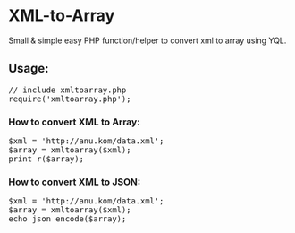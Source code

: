# XML-to-Array
Small &amp; simple easy PHP function/helper to convert xml to array using YQL.
<h2>Usage:</h2>
<pre>
// include xmltoarray.php
require('xmltoarray.php');
</pre>
<h3>How to convert XML to Array:</h3>
<pre>
$xml = 'http://anu.kom/data.xml';
$array = xmltoarray($xml);
print_r($array);
</pre>
<h3>How to convert XML to JSON:</h3>
<pre>
$xml = 'http://anu.kom/data.xml';
$array = xmltoarray($xml);
echo json_encode($array);
</pre>
